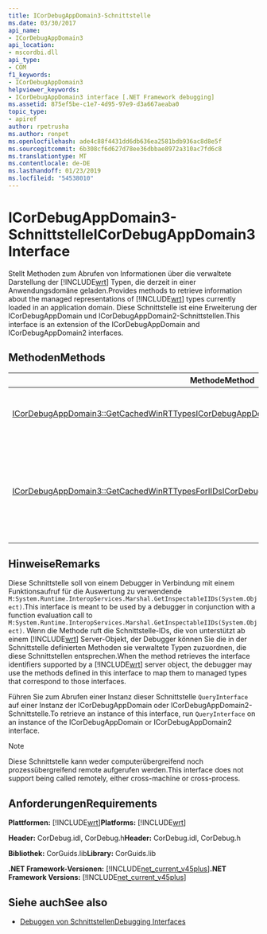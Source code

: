 ```yaml
---
title: ICorDebugAppDomain3-Schnittstelle
ms.date: 03/30/2017
api_name:
- ICorDebugAppDomain3
api_location:
- mscordbi.dll
api_type:
- COM
f1_keywords:
- ICorDebugAppDomain3
helpviewer_keywords:
- ICorDebugAppDomain3 interface [.NET Framework debugging]
ms.assetid: 875ef5be-c1e7-4d95-97e9-d3a667aeaba0
topic_type:
- apiref
author: rpetrusha
ms.author: ronpet
ms.openlocfilehash: ade4c88f4431dd6db636ea2581bdb936ac8d8e5f
ms.sourcegitcommit: 6b308cf6d627d78ee36dbbae8972a310ac7fd6c8
ms.translationtype: MT
ms.contentlocale: de-DE
ms.lasthandoff: 01/23/2019
ms.locfileid: "54538010"
---
```

# <a name="icordebugappdomain3-interface"></a><span data-ttu-id="49df7-102">ICorDebugAppDomain3-Schnittstelle</span><span class="sxs-lookup"><span data-stu-id="49df7-102">ICorDebugAppDomain3 Interface</span></span>
<span data-ttu-id="49df7-103">Stellt Methoden zum Abrufen von Informationen über die verwaltete Darstellung der [!INCLUDE[wrt](../../../../includes/wrt-md.md)] Typen, die derzeit in einer Anwendungsdomäne geladen.</span><span class="sxs-lookup"><span data-stu-id="49df7-103">Provides methods to retrieve information about the managed representations of [!INCLUDE[wrt](../../../../includes/wrt-md.md)] types currently loaded in an application domain.</span></span> <span data-ttu-id="49df7-104">Diese Schnittstelle ist eine Erweiterung der ICorDebugAppDomain und ICorDebugAppDomain2-Schnittstellen.</span><span class="sxs-lookup"><span data-stu-id="49df7-104">This interface is an extension of the ICorDebugAppDomain and ICorDebugAppDomain2 interfaces.</span></span>  
  
## <a name="methods"></a><span data-ttu-id="49df7-105">Methoden</span><span class="sxs-lookup"><span data-stu-id="49df7-105">Methods</span></span>  
  
|<span data-ttu-id="49df7-106">Methode</span><span class="sxs-lookup"><span data-stu-id="49df7-106">Method</span></span>|<span data-ttu-id="49df7-107">Beschreibung</span><span class="sxs-lookup"><span data-stu-id="49df7-107">Description</span></span>|  
|------------|-----------------|  
|[<span data-ttu-id="49df7-108">ICorDebugAppDomain3::GetCachedWinRTTypes</span><span class="sxs-lookup"><span data-stu-id="49df7-108">ICorDebugAppDomain3::GetCachedWinRTTypes</span></span>](../../../../docs/framework/unmanaged-api/debugging/icordebugappdomain3-getcachedwinrttypes-method.md)|<span data-ttu-id="49df7-109">Ruft einen Enumerator für alle zwischengespeicherten [!INCLUDE[wrt](../../../../includes/wrt-md.md)] Typen.</span><span class="sxs-lookup"><span data-stu-id="49df7-109">Gets an enumerator for all cached [!INCLUDE[wrt](../../../../includes/wrt-md.md)] types.</span></span>|  
|[<span data-ttu-id="49df7-110">ICorDebugAppDomain3::GetCachedWinRTTypesForIIDs</span><span class="sxs-lookup"><span data-stu-id="49df7-110">ICorDebugAppDomain3::GetCachedWinRTTypesForIIDs</span></span>](../../../../docs/framework/unmanaged-api/debugging/icordebugappdomain3-getcachedwinrttypesforiids-method.md)|<span data-ttu-id="49df7-111">Ruft einen Enumerator ab, für die Zwischenspeicherung [!INCLUDE[wrt](../../../../includes/wrt-md.md)] Typen in einer Anwendungsdomäne auf der Grundlage von deren Schnittstellenbezeichner.</span><span class="sxs-lookup"><span data-stu-id="49df7-111">Gets an enumerator for cached [!INCLUDE[wrt](../../../../includes/wrt-md.md)] types in an application domain based on their interface identifiers.</span></span>|  
  
## <a name="remarks"></a><span data-ttu-id="49df7-112">Hinweise</span><span class="sxs-lookup"><span data-stu-id="49df7-112">Remarks</span></span>  
 <span data-ttu-id="49df7-113">Diese Schnittstelle soll von einem Debugger in Verbindung mit einem Funktionsaufruf für die Auswertung zu verwendende `M:System.Runtime.InteropServices.Marshal.GetInspectableIIDs(System.Object)`.</span><span class="sxs-lookup"><span data-stu-id="49df7-113">This interface is meant to be used by a debugger in conjunction with a function evaluation call to `M:System.Runtime.InteropServices.Marshal.GetInspectableIIDs(System.Object)`.</span></span> <span data-ttu-id="49df7-114">Wenn die Methode ruft die Schnittstelle-IDs, die von unterstützt ab einem [!INCLUDE[wrt](../../../../includes/wrt-md.md)] Server-Objekt, der Debugger können Sie die in der Schnittstelle definierten Methoden sie verwaltete Typen zuzuordnen, die diese Schnittstellen entsprechen.</span><span class="sxs-lookup"><span data-stu-id="49df7-114">When the method retrieves the interface identifiers supported by a [!INCLUDE[wrt](../../../../includes/wrt-md.md)] server object, the debugger may use the methods defined in this interface to map them to managed types that correspond to those interfaces.</span></span>  
  
 <span data-ttu-id="49df7-115">Führen Sie zum Abrufen einer Instanz dieser Schnittstelle `QueryInterface` auf einer Instanz der ICorDebugAppDomain oder ICorDebugAppDomain2-Schnittstelle.</span><span class="sxs-lookup"><span data-stu-id="49df7-115">To retrieve an instance of this interface, run `QueryInterface` on an instance of the ICorDebugAppDomain or ICorDebugAppDomain2 interface.</span></span>  
  
> [!NOTE]
>  <span data-ttu-id="49df7-116">Diese Schnittstelle kann weder computerübergreifend noch prozessübergreifend remote aufgerufen werden.</span><span class="sxs-lookup"><span data-stu-id="49df7-116">This interface does not support being called remotely, either cross-machine or cross-process.</span></span>  
  
## <a name="requirements"></a><span data-ttu-id="49df7-117">Anforderungen</span><span class="sxs-lookup"><span data-stu-id="49df7-117">Requirements</span></span>  
 <span data-ttu-id="49df7-118">**Plattformen:** [!INCLUDE[wrt](../../../../includes/wrt-md.md)]</span><span class="sxs-lookup"><span data-stu-id="49df7-118">**Platforms:** [!INCLUDE[wrt](../../../../includes/wrt-md.md)]</span></span>  
  
 <span data-ttu-id="49df7-119">**Header:** CorDebug.idl, CorDebug.h</span><span class="sxs-lookup"><span data-stu-id="49df7-119">**Header:** CorDebug.idl, CorDebug.h</span></span>  
  
 <span data-ttu-id="49df7-120">**Bibliothek:** CorGuids.lib</span><span class="sxs-lookup"><span data-stu-id="49df7-120">**Library:** CorGuids.lib</span></span>  
  
 <span data-ttu-id="49df7-121">**.NET Framework-Versionen:** [!INCLUDE[net_current_v45plus](../../../../includes/net-current-v45plus-md.md)]</span><span class="sxs-lookup"><span data-stu-id="49df7-121">**.NET Framework Versions:** [!INCLUDE[net_current_v45plus](../../../../includes/net-current-v45plus-md.md)]</span></span>  
  
## <a name="see-also"></a><span data-ttu-id="49df7-122">Siehe auch</span><span class="sxs-lookup"><span data-stu-id="49df7-122">See also</span></span>
- [<span data-ttu-id="49df7-123">Debuggen von Schnittstellen</span><span class="sxs-lookup"><span data-stu-id="49df7-123">Debugging Interfaces</span></span>](../../../../docs/framework/unmanaged-api/debugging/debugging-interfaces.md)
